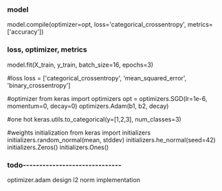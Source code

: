 ### model

model.compile(optimizer=opt, loss='categorical_crossentropy', metrics=['accuracy'])
### loss, optimizer, metrics 

model.fit(X_train, y_train, batch_size=16, epochs=3)

#loss
loss = ['categorical_crossentropy', 'mean_squared_error', 'binary_crossentropy']

#optimizer
from keras import optimizers
opt = optimizers.SGD(lr=1e-6, momentum=0, decay=0)
optimizers.Adam(b1, b2, decay)

#one hot
keras.utils.to_categorical(y=[1,2,3], num_classes=3)


#weights initialization
from keras import initializers
initializers.random_normal(mean, stddev)
initializers.he_normal(seed=42)
initializers.Zeros()
initializers.Ones()


### todo------------------------------
optimizer.adam   design
l2 norm implementation

